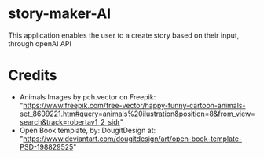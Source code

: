 # story-maker-AI

This application enables the user to a create story based on their input, through openAI API

# Credits
- Animals Images by pch.vector on Freepik: "https://www.freepik.com/free-vector/happy-funny-cartoon-animals-set_8609221.htm#query=animals%20ilustration&position=8&from_view=search&track=robertav1_2_sidr"
- Open Book template, by: DougitDesign at: "https://www.deviantart.com/dougitdesign/art/open-book-template-PSD-198829525"
